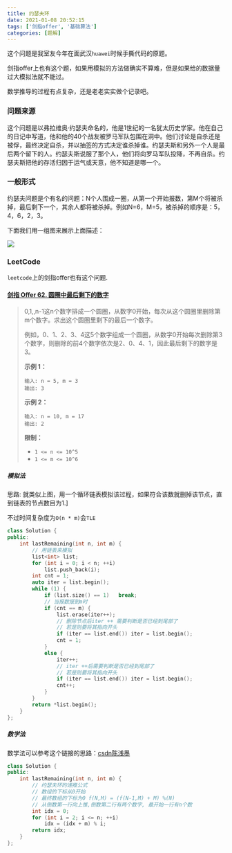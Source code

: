 ```yaml
---
title: 约瑟夫环
date: 2021-01-08 20:52:15
tags: ['剑指offer', '基础算法']
categories: [题解]
---
```


这个问题是我室友今年在面武汉`huawei`时候手撕代码的原题。



剑指offer上也有这个题，如果用模拟的方法做确实不算难，但是如果给的数据量过大模拟法就不能过。



数学推导的过程有点复杂，还是老老实实做个记录吧。

<!--more-->

### 问题来源

这个问题是以弗拉维奥·约瑟夫命名的，他是1世纪的一名犹太历史学家。他在自己的日记中写道，他和他的40个战友被罗马军队包围在洞中。他们讨论是自杀还是被俘，最终决定自杀，并以抽签的方式决定谁杀掉谁。约瑟夫斯和另外一个人是最后两个留下的人。约瑟夫斯说服了那个人，他们将向罗马军队投降，不再自杀。约瑟夫斯把他的存活归因于运气或天意，他不知道是哪一个。



### 一般形式

约瑟夫问题是个有名的问题：N个人围成一圈，从第一个开始报数，第M个将被杀掉，最后剩下一个，其余人都将被杀掉。例如N=6，M=5，被杀掉的顺序是：5，4，6，2，3。 



下面我们用一组图来展示上面描述：

![](https://wooyooyoo-photo.oss-cn-hangzhou.aliyuncs.com/blog/2021/01/%E5%89%91%E6%8C%87offer62_1.png)

### LeetCode
`leetcode`上的剑指offer也有这个问题.

#### [剑指 Offer 62. 圆圈中最后剩下的数字](https://leetcode-cn.com/problems/yuan-quan-zhong-zui-hou-sheng-xia-de-shu-zi-lcof/)

> 0,1,,n-1这n个数字排成一个圆圈，从数字0开始，每次从这个圆圈里删除第m个数字。求出这个圆圈里剩下的最后一个数字。
>
> 
>
> 例如，0、1、2、3、4这5个数字组成一个圆圈，从数字0开始每次删除第3个数字，则删除的前4个数字依次是2、0、4、1，因此最后剩下的数字是3。
>
> 
>
> **示例 1：**
>
> ```
> 输入: n = 5, m = 3
> 输出: 3
> ```
>
> **示例 2：**
>
> ```
> 输入: n = 10, m = 17
> 输出: 2
> ```
>
> **限制：**
>
> - `1 <= n <= 10^5`
> - `1 <= m <= 10^6`
> 

##### 模拟法

思路: 就类似上图，用一个循环链表模拟该过程，如果符合该数就删掉该节点，直到链表的节点数目为1.]

不过时间复杂度为`O(n * m)`会`TLE`

```C++
class Solution {
public:
    int lastRemaining(int n, int m) {
        // 用链表来模拟
        list<int> list;
        for (int i = 0; i < n; ++i)
            list.push_back(i);
        int cnt = 1;
        auto iter = list.begin();
        while (1) {
            if (list.size() == 1)   break;
            // 当报数报到m时
            if (cnt == m) {
                list.erase(iter++);
                // 删除节点后iter ++ 需要判断是否已经到尾部了
                // 若是则要将其指向开头
                if (iter == list.end()) iter = list.begin();
                cnt = 1;
            }
            else {
                iter++;
                // iter ++后需要判断是否已经到尾部了
                // 若是则要将其指向开头
                if (iter == list.end()) iter = list.begin();
                cnt++;
            }
        }
        return *list.begin();
    }
};
```

##### 数学法
数学法可以参考这个链接的思路：[csdn陈浅墨](https://blog.csdn.net/u011500062/article/details/72855826)

```C++
class Solution {
public:
    int lastRemaining(int n, int m) {
        // 约瑟夫环的递推公式
        // 数组的下标从0开始
        // 最终数组的下标为0 f(N,M) = (f(N-1,M) + M) %(N)
        // 从倒数第一行向上推,倒数第二行有两个数字, 最开始一行有n个数
        int idx = 0;
        for (int i = 2; i <= n; ++i)
            idx = (idx + m) % i;
        return idx;
    }
};
```

